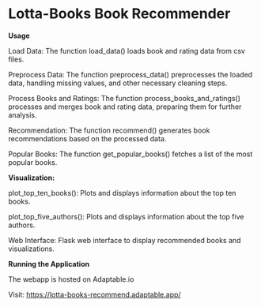 # Lotta-Books Book Recommender

**Usage**

Load Data: The function load_data() loads book and rating data from csv files.

Preprocess Data: The function preprocess_data() preprocesses the loaded data, handling missing values, and other necessary cleaning steps.

Process Books and Ratings: The function process_books_and_ratings() processes and merges book and rating data, preparing them for further analysis.

Recommendation: The function recommend() generates book recommendations based on the processed data.

Popular Books: The function get_popular_books() fetches a list of the most popular books.


**Visualization:**

plot_top_ten_books(): Plots and displays information about the top ten books.

plot_top_five_authors(): Plots and displays information about the top five authors.

Web Interface: Flask web interface to display recommended books and visualizations.


**Running the Application**

The webapp is hosted on Adaptable.io

Visit: https://lotta-books-recommend.adaptable.app/
